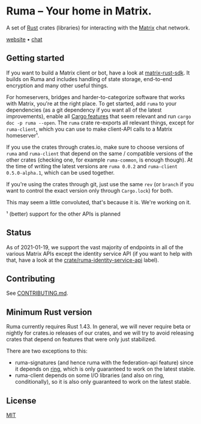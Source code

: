 # Ruma – Your home in Matrix.

A set of [Rust] crates (libraries) for interacting with the [Matrix] chat network.

[website] • [chat]

[Rust]: https://rust-lang.org/
[Matrix]: https://matrix.org/
[website]: https://www.ruma.io/
[chat]: https://matrix.to/#/#ruma:matrix.org

## Getting started

If you want to build a Matrix client or bot, have a look at [matrix-rust-sdk].
It builds on Ruma and includes handling of state storage, end-to-end encryption
and many other useful things.

For homeservers, bridges and harder-to-categorize software that works with
Matrix, you're at the right place. To get started, add `ruma` to your
dependencies (as a git dependency if you want all of the latest improvements),
enable all [Cargo features][feat] that seem relevant and run
`cargo doc -p ruma --open`. The `ruma` crate re-exports all relevant things,
except for `ruma-client`, which you can use to make client-API calls to a Matrix
homeserver¹.

If you use the crates through crates.io, make sure to choose versions of `ruma`
and `ruma-client` that depend on the same / compatible versions of the other
crates (checking one, for example `ruma-common`, is enough though). At the time
of writing the latest versions are `ruma 0.0.2` and `ruma-client 0.5.0-alpha.1`,
which can be used together.

If you're using the crates through git, just use the same `rev` (or `branch` if
you want to control the exact version only through `Cargo.lock`) for both.

This may seem a little convoluted, that's because it is. We're working on it.

¹ (better) support for the other APIs is planned

[matrix-rust-sdk]: https://github.com/matrix-org/matrix-rust-sdk#readme
[feat]: https://github.com/ruma/ruma/blob/1166af5a354210dcbced1eaf4a11f795c381d2ec/ruma/Cargo.toml#L35

## Status

As of 2021-01-19, we support the vast majority of endpoints in all of the various Matrix APIs
except the identity service API (if you want to help with that, have a look at the
[crate/ruma-identity-service-api][id-api] label).

[id-api]: https://github.com/ruma/ruma/issues?q=is%3Aissue+is%3Aopen+label%3Acrate%2Fruma-identity-service-api

## Contributing

See [CONTRIBUTING.md](CONTRIBUTING.md).

## Minimum Rust version

Ruma currently requires Rust 1.43. In general, we will never require beta or
nightly for crates.io releases of our crates, and we will try to avoid releasing
crates that depend on features that were only just stabilized.

There are two exceptions to this:

* ruma-signatures (and hence ruma with the federation-api feature) since it
  depends on [ring][], which is only guaranteed to work on the latest stable.
* ruma-client depends on some I/O libraries (and also on ring, conditionally),
  so it is also only guaranteed to work on the latest stable.

[ring]: https://github.com/briansmith/ring/

## License

[MIT](http://opensource.org/licenses/MIT)
